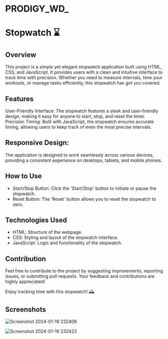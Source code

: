 # PRODIGY_WD_
# Stopwatch ⌛
## Overview
This project is a simple yet elegant stopwatch application built using HTML, CSS, and JavaScript. It provides users with a clean and intuitive interface to track time with precision. Whether you need to measure intervals, time your workouts, or manage tasks efficiently, this stopwatch has got you covered.

## Features
User-Friendly Interface: The stopwatch features a sleek and user-friendly design, making it easy for anyone to start, stop, and reset the timer.
Precision Timing: Built with JavaScript, the stopwatch ensures accurate timing, allowing users to keep track of even the most precise intervals.

## Responsive Design:
The application is designed to work seamlessly across various devices, providing a consistent experience on desktops, tablets, and mobile phones.

## How to Use
* Start/Stop Button: Click the 'Start/Stop' button to initiate or pause the stopwatch.
* Reset Button: The 'Reset' button allows you to reset the stopwatch to zero.

## Technologies Used
* HTML: Structure of the webpage.
* CSS: Styling and layout of the stopwatch interface.
* JavaScript: Logic and functionality of the stopwatch.

## Contribution
Feel free to contribute to the project by suggesting improvements, reporting issues, or submitting pull requests. Your feedback and contributions are highly appreciated!

Enjoy tracking time with this stopwatch! 🕰️

## Screenshots


![Screenshot 2024-01-19 232408](https://github.com/Tusharbhosalehub/PRODIGY_WD_02/assets/114877970/418d6e2d-03b9-406d-9d50-90d07a8926d2)


![Screenshot 2024-01-19 232423](https://github.com/Tusharbhosalehub/PRODIGY_WD_02/assets/114877970/e8bf07f2-c677-443f-bb58-397f10531844)
